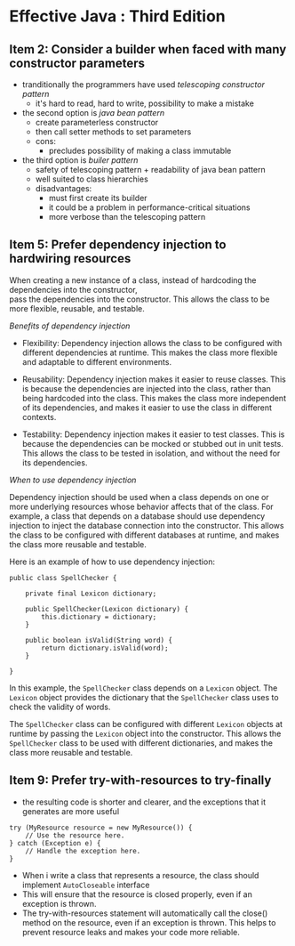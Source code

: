 # Effective Java : Third Edition   

## Item 2: Consider a builder when faced with many constructor parameters

- tranditionally the programmers have used *telescoping constructor pattern*
	- it's hard to read, hard to write, possibility to make a mistake
- the second option is *java bean pattern*
	- create parameterless constructor
	- then call setter methods to set parameters
	- cons:
		- precludes possibility of making a class immutable
- the third option is *builer pattern*
	- safety of telescoping pattern + readability of java bean pattern
	- well suited to class hierarchies
	- disadvantages:
		- must first create its builder
		- it could be a problem in performance-critical situations
		- more verbose than the telescoping pattern


## Item 5: Prefer dependency injection to hardwiring resources   

When creating a new instance of a class, instead of hardcoding the dependencies into the constructor,   
pass the dependencies into the constructor. This allows the class to be more flexible, reusable, and testable.

*Benefits of dependency injection*

- Flexibility: Dependency injection allows the class to be configured with different dependencies at runtime. 
This makes the class more flexible and adaptable to different environments.

- Reusability: Dependency injection makes it easier to reuse classes. This is because the dependencies are injected into the class, rather than being hardcoded into the class. This makes the class more independent of its dependencies, and makes it easier to use the class in different contexts.

- Testability: Dependency injection makes it easier to test classes. This is because the dependencies can be mocked or stubbed out in unit tests. This allows the class to be tested in isolation, and without the need for its dependencies.

*When to use dependency injection*

Dependency injection should be used when a class depends on one or more underlying resources whose behavior affects that of the class. For example, a class that depends on a database should use dependency injection to inject the database connection into the constructor. This allows the class to be configured with different databases at runtime, and makes the class more reusable and testable.

Here is an example of how to use dependency injection:
```
public class SpellChecker {

    private final Lexicon dictionary;

    public SpellChecker(Lexicon dictionary) {
        this.dictionary = dictionary;
    }

    public boolean isValid(String word) {
        return dictionary.isValid(word);
    }

}
```
In this example, the `SpellChecker` class depends on a `Lexicon` object. The `Lexicon` object provides the dictionary that the `SpellChecker` class uses to check the validity of words.

The `SpellChecker` class can be configured with different `Lexicon` objects at runtime by passing the `Lexicon` object into the constructor. This allows the `SpellChecker` class to be used with different dictionaries, and makes the class more reusable and testable.

## Item 9: Prefer try-with-resources to try-finally

- the resulting code is shorter and clearer, and the exceptions that it generates are more useful
```
try (MyResource resource = new MyResource()) {
    // Use the resource here.
} catch (Exception e) {
    // Handle the exception here.
}
```
- When i write a class that represents a resource, the class should implement `AutoCloseable` interface
- This will ensure that the resource is closed properly, even if an exception is thrown.
- The try-with-resources statement will automatically call the close() method on the resource, even if an exception is thrown. This helps to prevent resource leaks and makes your code more reliable.



	
